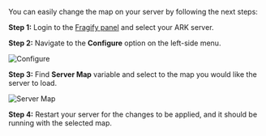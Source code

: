 You can easily change the map on your server by following the next steps:

**Step 1:**  Login to the [Fragify panel](https://panel.fragify.net/auth/login) and select your ARK server.

**Step 2:** Navigate to the **Configure** option on the left-side menu.

![Configure](../images/configure.png) 

**Step 3:** Find **Server Map** variable and select to the map you would like the server to load.

![Server Map](../images/server-map.png)

**Step 4:** Restart your server for the changes to be applied, and it should be running with the selected map.